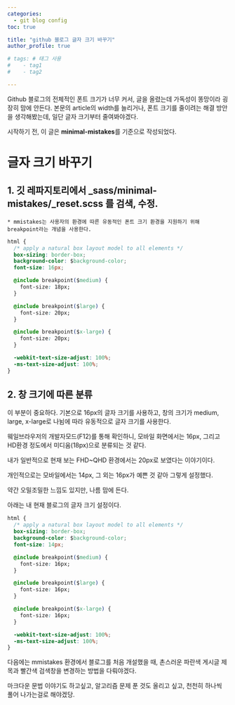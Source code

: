 ```yaml
---
categories: 
  - git blog config
toc: true

title: "github 블로그 글자 크기 바꾸기"
author_profile: true

# tags: # 태그 사용
#    - tag1
#    - tag2

---
```


Github 블로그의 전체적인 폰트 크기가 너무 커서, 글을 올렸는데 가독성이 똥망이라 굉장히 맘에 안든다.
본문의 article의 width를 늘리거나, 폰트 크기를 줄이려는 해결 방안을 생각해봤는데, 일단 글자 크기부터 줄여봐야겠다.

시작하기 전, 이 글은 **minimal-mistakes**를 기준으로 작성되었다.

# 글자 크기 바꾸기
## 1. 깃 레파지토리에서 _sass/minimal-mistakes/_reset.scss 를 검색, 수정.
    * mmistakes는 사용자의 환경에 따른 유동적인 폰트 크기 환경을 지원하기 위해 breakpoint라는 개념을 사용한다.

```css
html {
  /* apply a natural box layout model to all elements */
  box-sizing: border-box;
  background-color: $background-color;
  font-size: 16px;

  @include breakpoint($medium) {
    font-size: 18px;
  }

  @include breakpoint($large) {
    font-size: 20px;
  }

  @include breakpoint($x-large) {
    font-size: 20px;
  }

  -webkit-text-size-adjust: 100%;
  -ms-text-size-adjust: 100%;
}

```

## 2. 창 크기에 따른 분류
    
이 부분이 중요하다. 기본으로 16px의 글자 크기를 사용하고, 창의 크기가 medium, large, x-large로 나뉨에 따라 유동적으로 글자 크기를 사용한다.
	
웨일브라우저의 개발자모드(F12)를 통해 확인하니, 모바일 화면에서는 16px, 그리고 HD환경 정도에서 미디움(18px)으로 분류되는 것 같다.
    
내가 일반적으로 현재 보는 FHD~QHD 환경에서는 20px로 보였다는 이야기이다.
    
개인적으로는 모바일에서는 14px, 그 외는 16px가 예쁜 것 같아 그렇게 설정했다.
    
약간 오밀조밀한 느낌도 있지만, 나름 맘에 든다.

아래는 내 현재 블로그의 글자 크기 설정이다.

```css
html {
  /* apply a natural box layout model to all elements */
  box-sizing: border-box;
  background-color: $background-color;
  font-size: 14px;

  @include breakpoint($medium) {
    font-size: 16px;
  }

  @include breakpoint($large) {
    font-size: 16px;
  }

  @include breakpoint($x-large) {
    font-size: 16px;
  }

  -webkit-text-size-adjust: 100%;
  -ms-text-size-adjust: 100%;
}
```



다음에는 mmistakes 환경에서 블로그를 처음 개설했을 때, 촌스러운 파란색 게시글 제목과 빨간색 검색창을 변경하는 방법을 다뤄야겠다.

마크다운 문법 이야기도 하고싶고, 알고리즘 문제 푼 것도 올리고 싶고, 천천히 하나씩 풀어 나가는걸로 해야겠당.
